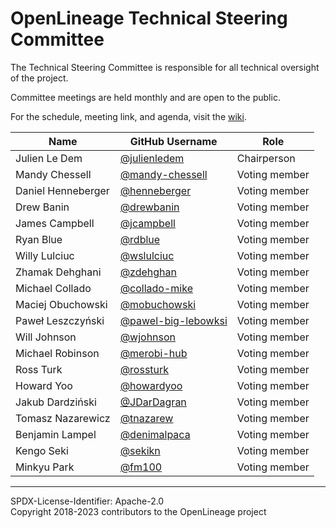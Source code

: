 # OpenLineage Technical Steering Committee

The Technical Steering Committee is responsible for all technical oversight of the project.

Committee meetings are held monthly and are open to the public.

For the schedule, meeting link, and agenda, visit the [wiki](https://wiki.lfaidata.foundation/display/OpenLineage/Monthly+TSC+meeting).

| Name | GitHub Username | Role |
| ---- | --------------- | ---- |
| Julien Le Dem | [@julienledem](https://github.com/julienledem) | Chairperson |
| Mandy Chessell | [@mandy-chessell](https://github.com/mandy-chessell) | Voting member |
| Daniel Henneberger | [@henneberger](https://github.com/henneberger) | Voting member |
| Drew Banin | [@drewbanin](https://github.com/drewbanin) | Voting member |
| James Campbell | [@jcampbell](https://github.com/jcampbell) | Voting member |
| Ryan Blue | [@rdblue](https://github.com/rdblue) | Voting member |
| Willy Lulciuc | [@wslulciuc](https://github.com/wslulciuc) | Voting member |
| Zhamak Dehghani | [@zdehghan](https://github.com/zdehghan) | Voting member | 
| Michael Collado | [@collado-mike](https://github.com/collado-mike) | Voting member |
| Maciej Obuchowski | [@mobuchowski](https://github.com/mobuchowski) | Voting member |
| Paweł Leszczyński | [@pawel-big-lebowksi](https://github.com/pawel-big-lebowski) | Voting member |
| Will Johnson | [@wjohnson](https://github.com/wjohnson) | Voting member |  
| Michael Robinson | [@merobi-hub](https://github.com/merobi-hub) | Voting member |
| Ross Turk | [@rossturk](https://github.com/rossturk) | Voting member |  
| Howard Yoo | [@howardyoo](https://github.com/howardyoo) | Voting member |
| Jakub Dardziński | [@JDarDagran](https://github.com/jdardagran) | Voting member |
| Tomasz Nazarewicz | [@tnazarew](https://github.com/tnazarew) | Voting member |
| Benjamin Lampel | [@denimalpaca](https://github.com/denimalpaca) | Voting member |
| Kengo Seki | [@sekikn](https://github.com/sekikn) | Voting member |
| Minkyu Park | [@fm100](https://github.com/fm100) | Voting member |

----
SPDX-License-Identifier: Apache-2.0\
Copyright 2018-2023 contributors to the OpenLineage project